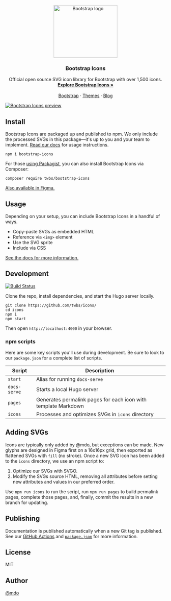 <p align="center">
  <a href="https://v5.getbootstrap.com/">
    <img src="https://v5.getbootstrap.com/docs/5.0/assets/brand/bootstrap-logo-shadow.png" alt="Bootstrap logo" width="200" height="165">
  </a>
</p>

<h3 align="center">Bootstrap Icons</h3>

<p align="center">
  Official open source SVG icon library for Bootstrap with over 1,500 icons.
  <br>
  <a href="https://icons.getbootstrap.com/"><strong>Explore Bootstrap Icons »</strong></a>
  <br>
  <br>
  <a href="https://getbootstrap.com/">Bootstrap</a>
  ·
  <a href="https://themes.getbootstrap.com/">Themes</a>
  ·
  <a href="https://blog.getbootstrap.com/">Blog</a>
  <br>
</p>

[![Bootstrap Icons preview](https://github.com/twbs/icons/blob/main/.github/preview.png)](https://icons.getbootstrap.com)

## Install

Bootstrap Icons are packaged up and published to npm. We only include the processed SVGs in this package—it's up to you and your team to implement. [Read our docs](https://icons.getbootstrap.com/) for usage instructions.

```shell
npm i bootstrap-icons
```

For those [using Packagist](https://packagist.org/packages/twbs/bootstrap-icons), you can also install Bootstrap Icons via Composer:

```shell
composer require twbs/bootstrap-icons
```

[Also available in Figma.](https://www.figma.com/community/file/1042482994486402696/Bootstrap-Icons)

## Usage

Depending on your setup, you can include Bootstrap Icons in a handful of ways.

- Copy-paste SVGs as embedded HTML
- Reference via `<img>` element
- Use the SVG sprite
- Include via CSS

[See the docs for more information.](https://icons.getbootstrap.com/#usage)

## Development

[![Build Status](https://github.com/twbs/icons/workflows/Tests/badge.svg)](https://github.com/twbs/icons/actions?workflow=Tests)

Clone the repo, install dependencies, and start the Hugo server locally.

```shell
git clone https://github.com/twbs/icons/
cd icons
npm i
npm start
```

Then open `http://localhost:4000` in your browser.

### npm scripts

Here are some key scripts you'll use during development. Be sure to look to our `package.json` for a complete list of scripts.

| Script | Description |
| --- | --- |
| `start` | Alias for running `docs-serve` |
| `docs-serve` | Starts a local Hugo server |
| `pages` | Generates permalink pages for each icon with template Markdown |
| `icons` | Processes and optimizes SVGs in `icons` directory |

## Adding SVGs

Icons are typically only added by @mdo, but exceptions can be made. New glyphs are designed in Figma first on a 16x16px grid, then exported as flattened SVGs with `fill` (no stroke). Once a new SVG icon has been added to the `icons` directory, we use an npm script to:

1. Optimize our SVGs with SVGO.
2. Modify the SVGs source HTML, removing all attributes before setting new attributes and values in our preferred order.

Use `npm run icons` to run the script, run `npm run pages` to build permalink pages, complete those pages, and, finally, commit the results in a new branch for updating.

## Publishing

Documentation is published automatically when a new Git tag is published. See our [GitHub Actions](https://github.com/twbs/icons/tree/main/.github/workflows) and [`package.json`](https://github.com/twbs/icons/blob/main/package.json) for more information.

## License

MIT

## Author

[@mdo](https://github.com/mdo)
